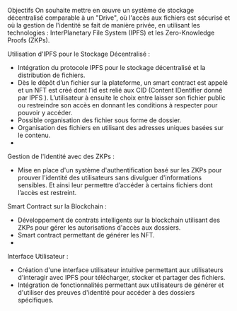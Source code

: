 Objectifs
On souhaite mettre en œuvre un système de stockage décentralisé comparable à un "Drive",
où l'accès aux fichiers est sécurisé et où la gestion de l'identité se fait de manière privée, en
utilisant les technologies : InterPlanetary File System (IPFS) et les Zero-Knowledge Proofs
(ZKPs).

Utilisation d'IPFS pour le Stockage Décentralisé :
- Intégration du protocole IPFS pour le stockage décentralisé et la distribution de
fichiers.
- Dès le dépôt d’un fichier sur la plateforme, un smart contract est appelé et un NFT est
créé dont l’id est relié aux CID (Content IDentifier donné par IPFS ). L’utilisateur à
ensuite le choix entre laisser son fichier public ou restreindre son accès en donnant
les conditions à respecter pour pouvoir y accéder.
- Possible organisation des fichier sous forme de dossier.
- Organisation des fichiers en utilisant des adresses uniques basées sur le contenu.
- 
Gestion de l'Identité avec des ZKPs :
- Mise en place d'un système d'authentification basé sur les ZKPs pour prouver
l'identité des utilisateurs sans divulguer d'informations sensibles. Et ainsi leur
permettre d’accéder à certains fichiers dont l’accès est restreint.

Smart Contract sur la Blockchain :
- Développement de contrats intelligents sur la blockchain utilisant des ZKPs pour gérer
les autorisations d'accès aux dossiers.
- Smart contract permettant de générer les NFT.
- 
Interface Utilisateur :
- Création d'une interface utilisateur intuitive permettant aux utilisateurs d'interagir
avec IPFS pour télécharger, stocker et partager des fichiers.
- Intégration de fonctionnalités permettant aux utilisateurs de générer et d'utiliser des
preuves d'identité pour accéder à des dossiers spécifiques.
